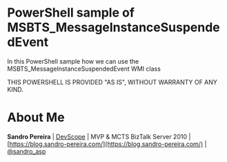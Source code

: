 # PowerShell sample of MSBTS_MessageInstanceSuspendedEvent
In this PowerShell sample how we can use the MSBTS_MessageInstanceSuspendedEvent WMI class

THIS POWERSHELL IS PROVIDED "AS IS", WITHOUT WARRANTY OF ANY KIND.

# About Me
**Sandro Pereira** | [DevScope](http://www.devscope.net/) | MVP & MCTS BizTalk Server 2010 | [https://blog.sandro-pereira.com/](https://blog.sandro-pereira.com/) | [@sandro_asp](https://twitter.com/sandro_asp)